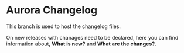 # Aurora Changelog

This branch is used to host the changelog files.

On new releases with chanages need to be declared, here you can find information about, **What is new?** and **What are the changes?**.
